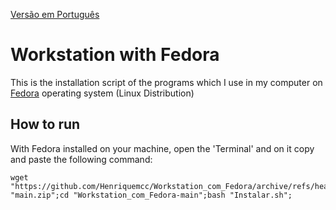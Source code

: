 [Versão em Português](README.md)

# Workstation with Fedora

This is the installation script of the programs which I use in my computer on [Fedora](https://getfedora.org) operating
system (Linux Distribution)

## How to run

With Fedora installed on your machine, open the 'Terminal' and on it copy and paste the following command:

```
wget "https://github.com/Henriquemcc/Workstation_com_Fedora/archive/refs/heads/main.zip";unzip "main.zip";cd "Workstation_com_Fedora-main";bash "Instalar.sh";
```